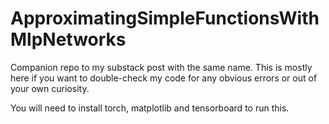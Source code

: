 # ApproximatingSimpleFunctionsWithMlpNetworks

Companion repo to my substack post with the same name.
This is mostly here if you want to double-check my code for any obvious errors or out of your own curiosity.

You will need to install torch, matplotlib and tensorboard to run this.
